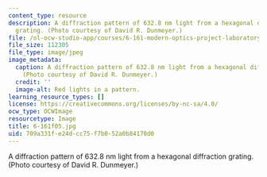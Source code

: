 ```yaml
---
content_type: resource
description: A diffraction pattern of 632.8 nm light from a hexagonal diffraction
  grating. (Photo courtesy of David R. Dunmeyer.)
file: /ol-ocw-studio-app/courses/6-161-modern-optics-project-laboratory-fall-2005/709a331fe24dcc75f7b052a0b84170d0_6-161f05.jpg
file_size: 112305
file_type: image/jpeg
image_metadata:
  caption: A diffraction pattern of 632.8 nm light from a hexagonal diffraction grating.
    (Photo courtesy of David R. Dunmeyer.)
  credit: ''
  image-alt: Red lights in a pattern.
learning_resource_types: []
license: https://creativecommons.org/licenses/by-nc-sa/4.0/
ocw_type: OCWImage
resourcetype: Image
title: 6-161f05.jpg
uid: 709a331f-e24d-cc75-f7b0-52a0b84170d0
---
```

A diffraction pattern of 632.8 nm light from a hexagonal diffraction grating. (Photo courtesy of David R. Dunmeyer.)